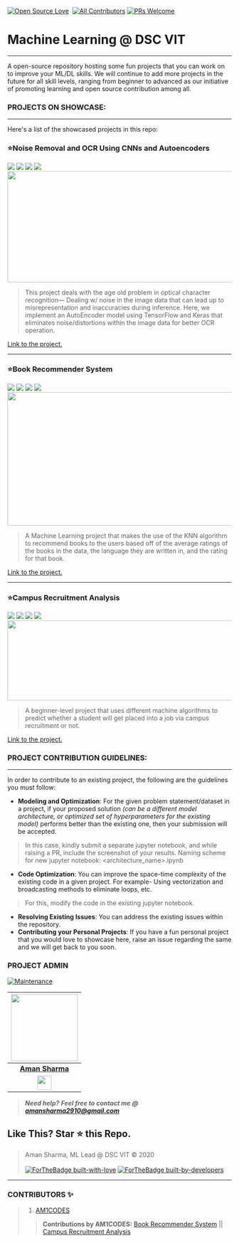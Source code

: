 [![Open Source Love](https://badges.frapsoft.com/os/v1/open-source.svg?v=102)](https://snip-share.herokuapp.com/)&nbsp;
[![All Contributors](https://img.shields.io/badge/All_Contributors-1-orange.svg?style=flat-square)](#contributors-)
[![PRs Welcome](https://img.shields.io/badge/PRs-Welcome-brightgreen.svg?style=flat-square)](https://github.com/DSC-VIT-BHOPAL/VITBOOK)&nbsp;
# Machine Learning @ DSC VIT
---
A open-source repository hosting some fun projects that you can work on to improve your ML/DL skills. We will continue to add more projects in the future for all skill levels, ranging from beginner to advanced as our initiative of promoting learning and open source contribution among all.

### PROJECTS ON SHOWCASE:
---
Here's a list of the showcased projects in this repo:
### ⭐Noise Removal and OCR Using CNNs and Autoencoders
<a><img src="https://img.shields.io/badge/numpy%20-%23013243.svg?&style=for-the-badge&logo=numpy&logoColor=white" /></a>
<a><img src="https://img.shields.io/badge/TensorFlow%20-%23FF6F00.svg?&style=for-the-badge&logo=TensorFlow&logoColor=white" /></a>
<a><img src="https://img.shields.io/badge/Keras%20-%23D00000.svg?&style=for-the-badge&logo=Keras&logoColor=white"/></a>
<a><img src="https://img.shields.io/badge/python%20-%2314354C.svg?&style=for-the-badge&logo=python&logoColor=white"/></a></br>
<img src="https://github.com/DSC-VIT-BHOPAL/Machine-Learning-Projects/blob/main/Noise-Removal-and-OCR-Using-CNNs-Autoencoders/images/result.jpg" width=750px height=250px>

> This project deals with the age old problem in optical character recognition— Dealing w/ noise in the image data that can lead up to misrepresentation and inaccuracies during inference. Here, we implement an AutoEncoder model using TensorFlow and Keras that eliminates noise/distortions within the image data for better OCR operation.

<a href="https://github.com/DSC-VIT-BHOPAL/Machine-Learning-Projects/blob/main/Noise-Removal-and-OCR-Using-CNNs-Autoencoders/">Link to the project.</a>

---
### ⭐Book Recommender System
<a><img src="https://img.shields.io/badge/made%20with-scikit--learn-green"></a>
<a><img src="https://img.shields.io/badge/numpy%20-%23013243.svg?&style=for-the-badge&logo=numpy&logoColor=white" /></a>
<a><img src="https://img.shields.io/badge/pandas%20-%23150458.svg?&style=for-the-badge&logo=pandas&logoColor=white" /></a>
<a><img src="https://img.shields.io/badge/python%20-%2314354C.svg?&style=for-the-badge&logo=python&logoColor=white"/></a></br>
<img src="https://github.com/DSC-VIT-BHOPAL/Machine-Learning-Projects/blob/main/Book-Recommender-System/Result-1.PNG" width=700px height=300px>

> A Machine Learning project that makes the use of the KNN algorithm to recommend books to the users based off of the average ratings of the books in the data, the language they are written in, and the rating for that book.

<a href="https://github.com/DSC-VIT-BHOPAL/Machine-Learning-Projects/tree/main/Book-Recommender-System">Link to the project.</a>

---
### ⭐Campus Recruitment Analysis
<a><img src="https://img.shields.io/badge/made%20with-scikit--learn-green"></a>
<a><img src="https://img.shields.io/badge/numpy%20-%23013243.svg?&style=for-the-badge&logo=numpy&logoColor=white" /></a>
<a><img src="https://img.shields.io/badge/pandas%20-%23150458.svg?&style=for-the-badge&logo=pandas&logoColor=white" /></a>
<a><img src="https://img.shields.io/badge/python%20-%2314354C.svg?&style=for-the-badge&logo=python&logoColor=white"/></a></br>
<img src="https://github.com/DSC-VIT-BHOPAL/Machine-Learning-Projects/blob/main/Campus-Recruitment-Analysis/result1.PNG" width=600px height=180px>

> A beginner-level project that uses different machine algorithms to predict whether a student will get placed into a job via campus recruitment or not.

<a href="https://github.com/DSC-VIT-BHOPAL/Machine-Learning-Projects/tree/main/Book-Recommender-System">Link to the project.</a>

### PROJECT CONTRIBUTION GUIDELINES:
---
  

In order to contribute to an existing project, the following are the guidelines you must follow:
* __Modeling and Optimization__: For the given problem statement/dataset in a project, if your proposed solution *(can be a different model architecture, or optimized set of hyperparameters for the existing model)* performs better than the existing one, then your submission will be accepted.
> In this case, kindly submit a separate jupyter notebook, and while raising a PR, include the screenshot of your results.
> Naming scheme for new jupyter notebook: <architecture_name>.ipynb
* __Code Optimization__: You can improve the space-time complexity of the existing code in a given project. For example- Using vectorization and broadcasting methods to eliminate loops, etc.
> For this, modify the code in the existing jupyter notebook.
* __Resolving Existing Issues__: You can address the existing issues within the repository.
* __Contributing your Personal Projects__: If you have a fun personal project that you would love to showcase here, raise an issue regarding the same and we will get back to you soon. 

### PROJECT ADMIN
[![Maintenance](https://img.shields.io/maintenance/yes/2020?color=green&logo=github)](https://github.com/amansharma2910)

|                                                                                         <a href="https://github.com/amansharma2910"><img src="https://avatars3.githubusercontent.com/u/53087550?s=400&u=a0f71d0f5e9821192da6a4f17d9c446f19ac5231&v=4" width=150px height=150px /></a>                                                                                         |
| :------------------------------------------------------------------------------------------------------------------------------------------------------------------------------------------------------------------------------------------------------------------------------------------------------------------------------------------: |
|                                                                                                                                        **[Aman Sharma](https://www.linkedin.com/in/amansharma2910/)**                                                                                                                                        |
| <a href="https://www.linkedin.com/in/amansharma2910/"><img src="https://mpng.subpng.com/20180324/vhe/kisspng-linkedin-computer-icons-logo-social-networking-ser-facebook-5ab6ebfe5f5397.2333748215219374063905.jpg" width="32px" height="32px"></a> |

> **_Need help?_** 
> **_Feel free to contact me @ [amansharma2910@gmail.com](mailto:amansharma2910@gmail.com?Subject=ML@DSC-VIT)_**

## Like This? Star ⭐ this Repo.

> Aman Sharma, ML Lead @ DSC VIT &copy; 2020
<br><br>
[![ForTheBadge built-with-love](http://ForTheBadge.com/images/badges/built-with-love.svg)](https://github.com/amansharma2910)
[![ForTheBadge built-by-developers](http://ForTheBadge.com/images/badges/built-by-developers.svg)](https://github.com/amansharma2910)

***

### CONTRIBUTORS ✨

> 1. [AM1CODES](https://github.com/AM1CODES)
>> __Contributions by AM1CODES:__
>> [Book Recommender System](https://github.com/DSC-VIT-BHOPAL/Machine-Learning-Projects/tree/main/Book-Recommender-System) ||
>> [Campus Recruitment Analysis](https://github.com/DSC-VIT-BHOPAL/Machine-Learning-Projects/tree/main/Campus-Recruitment-Analysis)

